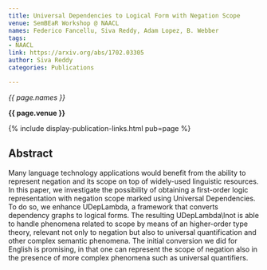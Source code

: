 ```yaml
---
title: Universal Dependencies to Logical Form with Negation Scope
venue: SemBEaR Workshop @ NAACL
names: Federico Fancellu, Siva Reddy, Adam Lopez, B. Webber
tags:
- NAACL
link: https://arxiv.org/abs/1702.03305
author: Siva Reddy
categories: Publications

---
```


*{{ page.names }}*

**{{ page.venue }}**

{% include display-publication-links.html pub=page %}

## Abstract

Many language technology applications would benefit from the ability to represent negation and its scope on top of widely-used linguistic resources. In this paper, we investigate the possibility of obtaining a first-order logic representation with negation scope marked using Universal Dependencies. To do so, we enhance UDepLambda, a framework that converts dependency graphs to logical forms. The resulting UDepLambda\lnot is able to handle phenomena related to scope by means of an higher-order type theory, relevant not only to negation but also to universal quantification and other complex semantic phenomena. The initial conversion we did for English is promising, in that one can represent the scope of negation also in the presence of more complex phenomena such as universal quantifiers.